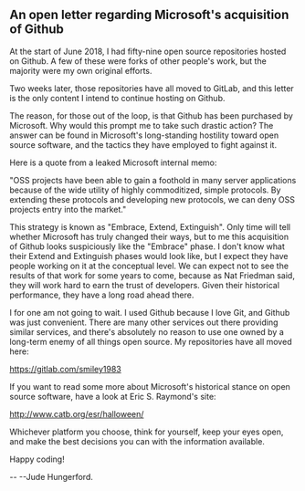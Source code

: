 An open letter regarding Microsoft's acquisition of Github
----------------------------------------------------------

At the start of June 2018, I had fifty-nine open source repositories hosted on Github. A few of these were forks of other people's work, but the majority were my own original efforts.

Two weeks later, those repositories have all moved to GitLab, and this letter is the only content I intend to continue hosting on Github.

The reason, for those out of the loop, is that Github has been purchased by Microsoft. Why would this prompt me to take such drastic action? The answer can be found in Microsoft's long-standing hostility toward open source software, and the tactics they have employed to fight against it.

Here is a quote from a leaked Microsoft internal memo:

"OSS projects have been able to gain a foothold in many server applications because of the wide utility of highly commoditized, simple protocols. By extending these protocols and developing new protocols, we can deny OSS projects entry into the market."

This strategy is known as "Embrace, Extend, Extinguish". Only time will tell whether Microsoft has truly changed their ways, but to me this acquisition of Github looks suspiciously like the "Embrace" phase. I don't know what their Extend and Extinguish phases would look like, but I expect they have people working on it at the conceptual level. We can expect not to see the results of that work for some years to come, because as Nat Friedman said, they will work hard to earn the trust of developers. Given their historical performance, they have a long road ahead there.

I for one am not going to wait. I used Github because I love Git, and Github was just convenient. There are many other services out there providing similar services, and there's absolutely no reason to use one owned by a long-term enemy of all things open source. My repositories have all moved here:

https://gitlab.com/smiley1983

If you want to read some more about Microsoft's historical stance on open source software, have a look at Eric S. Raymond's site:

http://www.catb.org/esr/halloween/

Whichever platform you choose, think for yourself, keep your eyes open, and make the best decisions you can with the information available.

Happy coding!

-- 
--Jude Hungerford.

